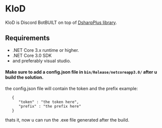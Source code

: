 # KloD
KloD is  Discord BotBUILT on top of [DsharpPlus library](https://github.com/DSharpPlus/DSharpPlus).
## Requirements
- .NET Core 3.x runtime or higher.
- .NET Core 3.0 SDK
- and preferably visual studio.
#### Make sure to add a config.json file in `bin/Release/netcoreapp3.0/` after u build the solution.
the config.json file will contain the token and the prefix example:
```
   {
      "token" : "the token here",
      "prefix" : "the prefix here"
   }
```
thats it, now u can run the .exe file generated after the build.
